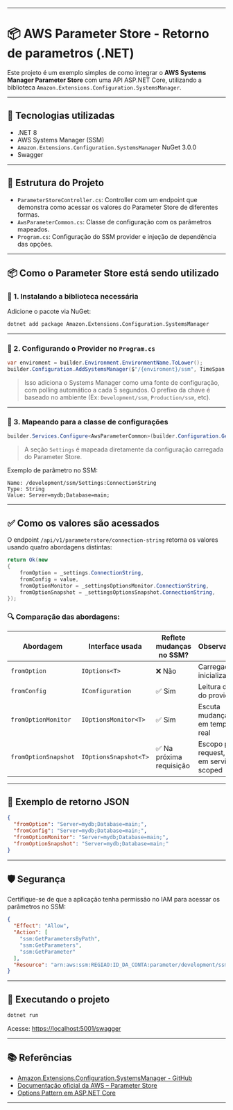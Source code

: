 ﻿---

# 📦 AWS Parameter Store - Retorno de parametros (.NET)

Este projeto é um exemplo simples de como integrar o **AWS Systems Manager Parameter Store** com uma API ASP.NET Core, utilizando a biblioteca `Amazon.Extensions.Configuration.SystemsManager`.

---

## 🔧 Tecnologias utilizadas

* .NET 8
* AWS Systems Manager (SSM) 
* `Amazon.Extensions.Configuration.SystemsManager` NuGet 3.0.0
* Swagger

---

## 📁 Estrutura do Projeto

* `ParameterStoreController.cs`: Controller com um endpoint que demonstra como acessar os valores do Parameter Store de diferentes formas.
* `AwsParameterCommon.cs`: Classe de configuração com os parâmetros mapeados.
* `Program.cs`: Configuração do SSM provider e injeção de dependência das opções.

---

## 📦 Como o Parameter Store está sendo utilizado

### 📌 1. Instalando a biblioteca necessária

Adicione o pacote via NuGet:

```bash
dotnet add package Amazon.Extensions.Configuration.SystemsManager
```

---

### 📌 2. Configurando o Provider no `Program.cs`

```csharp
var enviroment = builder.Environment.EnvironmentName.ToLower();
builder.Configuration.AddSystemsManager($"/{enviroment}/ssm", TimeSpan.FromSeconds(5));
```

> Isso adiciona o Systems Manager como uma fonte de configuração, com polling automático a cada 5 segundos. O prefixo da chave é baseado no ambiente (Ex: `Development/ssm`, `Production/ssm`, etc).

---

### 📌 3. Mapeando para a classe de configurações

```csharp
builder.Services.Configure<AwsParameterCommon>(builder.Configuration.GetSection("Settings"));
```

> A seção `Settings` é mapeada diretamente da configuração carregada do Parameter Store.

Exemplo de parâmetro no SSM:

```
Name: /development/ssm/Settings:ConnectionString
Type: String
Value: Server=mydb;Database=main;
```

---

## ✅ Como os valores são acessados

O endpoint `/api/v1/parameterstore/connection-string` retorna os valores usando quatro abordagens distintas:

```csharp
return Ok(new
{
    fromOption = _settings.ConnectionString,
    fromConfig = value,
    fromOptionMonitor = _settingsOptionsMonitor.ConnectionString,
    fromOptionSnapshot = _settingsOptionsSnapshot.ConnectionString,
});
```

### 🔍 Comparação das abordagens:

| Abordagem            | Interface usada       | Reflete mudanças no SSM? | Observações                                 |
| -------------------- | --------------------- | ------------------------ | ------------------------------------------- |
| `fromOption`         | `IOptions<T>`         | ❌ Não                    | Carregado na inicialização                  |
| `fromConfig`         | `IConfiguration`      | ✅ Sim                    | Leitura direta do provider                  |
| `fromOptionMonitor`  | `IOptionsMonitor<T>`  | ✅ Sim                    | Escuta mudanças em tempo real               |
| `fromOptionSnapshot` | `IOptionsSnapshot<T>` | ✅ Na próxima requisição  | Escopo por request, útil em serviços scoped |

---

## 🔄 Exemplo de retorno JSON

```json
{
  "fromOption": "Server=mydb;Database=main;",
  "fromConfig": "Server=mydb;Database=main;",
  "fromOptionMonitor": "Server=mydb;Database=main;",
  "fromOptionSnapshot": "Server=mydb;Database=main;"
}
```

---

## 🛡️ Segurança

Certifique-se de que a aplicação tenha permissão no IAM para acessar os parâmetros no SSM:

```json
{
  "Effect": "Allow",
  "Action": [
    "ssm:GetParametersByPath",
    "ssm:GetParameters",
    "ssm:GetParameter"
  ],
  "Resource": "arn:aws:ssm:REGIAO:ID_DA_CONTA:parameter/development/ssm/*"
}
```

---

## 🚀 Executando o projeto

```bash
dotnet run
```

Acesse:
[https://localhost:5001/swagger](https://localhost:5001/swagger)

---

## 📚 Referências

* [Amazon.Extensions.Configuration.SystemsManager - GitHub](https://github.com/aws/aws-sdk-net)
* [Documentação oficial da AWS – Parameter Store](https://docs.aws.amazon.com/systems-manager/latest/userguide/systems-manager-parameter-store.html)
* [Options Pattern em ASP.NET Core](https://learn.microsoft.com/aspnet/core/fundamentals/configuration/options)

---


